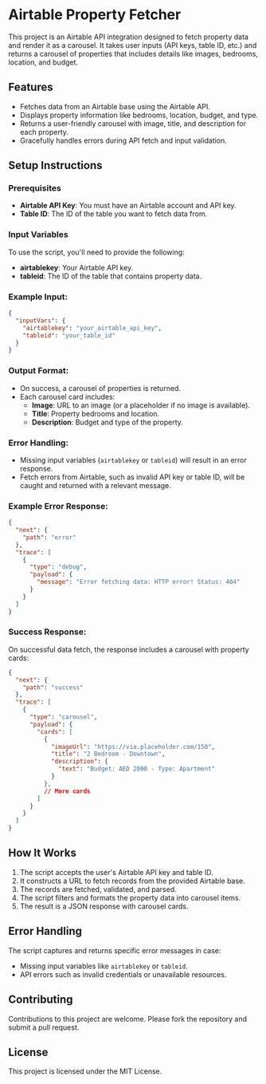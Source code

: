 
# Airtable Property Fetcher

This project is an Airtable API integration designed to fetch property data and render it as a carousel. It takes user inputs (API keys, table ID, etc.) and returns a carousel of properties that includes details like images, bedrooms, location, and budget. 

## Features
- Fetches data from an Airtable base using the Airtable API.
- Displays property information like bedrooms, location, budget, and type.
- Returns a user-friendly carousel with image, title, and description for each property.
- Gracefully handles errors during API fetch and input validation.

## Setup Instructions

### Prerequisites
- **Airtable API Key**: You must have an Airtable account and API key.
- **Table ID**: The ID of the table you want to fetch data from.

### Input Variables
To use the script, you'll need to provide the following:
- **airtablekey**: Your Airtable API key.
- **tableid**: The ID of the table that contains property data.

### Example Input:
```json
{
  "inputVars": {
    "airtablekey": "your_airtable_api_key",
    "tableid": "your_table_id"
  }
}
```

### Output Format:
- On success, a carousel of properties is returned.
- Each carousel card includes:
  - **Image**: URL to an image (or a placeholder if no image is available).
  - **Title**: Property bedrooms and location.
  - **Description**: Budget and type of the property.

### Error Handling:
- Missing input variables (`airtablekey` or `tableid`) will result in an error response.
- Fetch errors from Airtable, such as invalid API key or table ID, will be caught and returned with a relevant message.

### Example Error Response:
```json
{
  "next": {
    "path": "error"
  },
  "trace": [
    {
      "type": "debug",
      "payload": {
        "message": "Error fetching data: HTTP error! Status: 404"
      }
    }
  ]
}
```

### Success Response:
On successful data fetch, the response includes a carousel with property cards:
```json
{
  "next": {
    "path": "success"
  },
  "trace": [
    {
      "type": "carousel",
      "payload": {
        "cards": [
          {
            "imageUrl": "https://via.placeholder.com/150",
            "title": "2 Bedroom - Downtown",
            "description": {
              "text": "Budget: AED 2000 - Type: Apartment"
            }
          },
          // More cards
        ]
      }
    }
  ]
}
```

## How It Works

1. The script accepts the user's Airtable API key and table ID.
2. It constructs a URL to fetch records from the provided Airtable base.
3. The records are fetched, validated, and parsed.
4. The script filters and formats the property data into carousel items.
5. The result is a JSON response with carousel cards.

## Error Handling
The script captures and returns specific error messages in case:
- Missing input variables like `airtablekey` or `tableid`.
- API errors such as invalid credentials or unavailable resources.

## Contributing
Contributions to this project are welcome. Please fork the repository and submit a pull request.

## License
This project is licensed under the MIT License.
